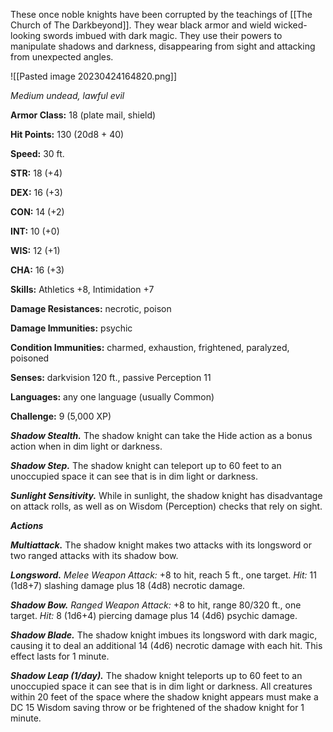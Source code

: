 These once noble knights have been corrupted by the teachings of [[The Church of The Darkbeyond]]. They wear black armor and wield wicked-looking swords imbued with dark magic. They use their powers to manipulate shadows and darkness, disappearing from sight and attacking from unexpected angles.

![[Pasted image 20230424164820.png]]

_Medium undead, lawful evil_

**Armor Class:** 18 (plate mail, shield)

**Hit Points:** 130 (20d8 + 40)

**Speed:** 30 ft.

**STR:** 18 (+4)

**DEX:** 16 (+3)

**CON:** 14 (+2)

**INT:** 10 (+0)

**WIS:** 12 (+1)

**CHA:** 16 (+3)

**Skills:** Athletics +8, Intimidation +7

**Damage Resistances:** necrotic, poison

**Damage Immunities:** psychic

**Condition Immunities:** charmed, exhaustion, frightened, paralyzed, poisoned

**Senses:** darkvision 120 ft., passive Perception 11

**Languages:** any one language (usually Common)

**Challenge:** 9 (5,000 XP)

_**Shadow Stealth.**_ The shadow knight can take the Hide action as a bonus action when in dim light or darkness.

_**Shadow Step.**_ The shadow knight can teleport up to 60 feet to an unoccupied space it can see that is in dim light or darkness.

_**Sunlight Sensitivity.**_ While in sunlight, the shadow knight has disadvantage on attack rolls, as well as on Wisdom (Perception) checks that rely on sight.

_**Actions**_

_**Multiattack.**_ The shadow knight makes two attacks with its longsword or two ranged attacks with its shadow bow.

_**Longsword.**_ _Melee Weapon Attack:_ +8 to hit, reach 5 ft., one target. _Hit:_ 11 (1d8+7) slashing damage plus 18 (4d8) necrotic damage.

_**Shadow Bow.**_ _Ranged Weapon Attack:_ +8 to hit, range 80/320 ft., one target. _Hit:_ 8 (1d6+4) piercing damage plus 14 (4d6) psychic damage.

_**Shadow Blade.**_ The shadow knight imbues its longsword with dark magic, causing it to deal an additional 14 (4d6) necrotic damage with each hit. This effect lasts for 1 minute.

_**Shadow Leap (1/day).**_ The shadow knight teleports up to 60 feet to an unoccupied space it can see that is in dim light or darkness. All creatures within 20 feet of the space where the shadow knight appears must make a DC 15 Wisdom saving throw or be frightened of the shadow knight for 1 minute.